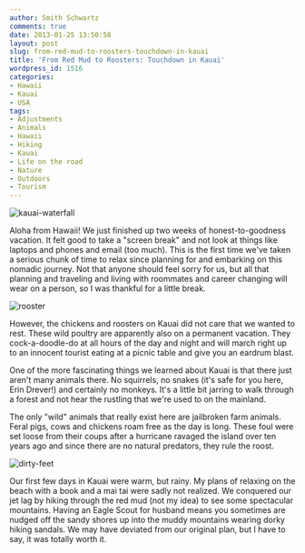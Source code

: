 ```yaml
---
author: Smith Schwartz
comments: true
date: 2013-01-25 13:50:58
layout: post
slug: from-red-mud-to-roosters-touchdown-in-kauai
title: 'From Red Mud to Roosters: Touchdown in Kauai'
wordpress_id: 1516
categories:
- Hawaii
- Kauai
- USA
tags:
- Adjustments
- Animals
- Hawaii
- Hiking
- Kauai
- Life on the road
- Nature
- Outdoors
- Tourism
---
```


![kauai-waterfall](http://schwartzography.com/wp-content/uploads/2013/01/kauai-waterfall.jpg)

Aloha from Hawaii! We just finished up two weeks of honest-to-goodness vacation. It felt good to take a "screen break" and not look at things like laptops and phones and email (too much). This is the first time we've taken a serious chunk of time to relax since planning for and embarking on this nomadic journey. Not that anyone should feel sorry for us, but all that planning and traveling and living with roommates and career changing will wear on a person, so I was thankful for a little break.

![rooster](http://schwartzography.com/wp-content/uploads/2013/01/rooster.jpg)

However, the chickens and roosters on Kauai did not care that we wanted to rest. These wild poultry are apparently also on a permanent vacation. They cock-a-doodle-do at all hours of the day and night and will march right up to an innocent tourist eating at a picnic table and give you an eardrum blast.

One of the more fascinating things we learned about Kauai is that there just aren't many animals there. No squirrels, no snakes (it's safe for you here, Erin Drever!) and certainly no monkeys. It's a little bit jarring to walk through a forest and not hear the rustling that we're used to on the mainland.

The only "wild" animals that really exist here are jailbroken farm animals. Feral pigs, cows and chickens roam free as the day is long. These foul were set loose from their coups after a hurricane ravaged the island over ten years ago and since there are no natural predators, they rule the roost.

![dirty-feet](http://schwartzography.com/wp-content/uploads/2013/01/dirty-feet.jpg)

Our first few days in Kauai were warm, but rainy. My plans of relaxing on the beach with a book and a mai tai were sadly not realized. We conquered our jet lag by hiking through the red mud (not my idea) to see some spectacular mountains. Having an Eagle Scout for husband means you sometimes are nudged off the sandy shores up into the muddy mountains wearing dorky hiking sandals. We may have deviated from our original plan, but I have to say, it was totally worth it.
